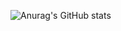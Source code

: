 ![Anurag's GitHub stats](https://github-readme-stats.vercel.app/api?username=SimSeongHyeon&show_icons=true&theme=blue_navy)
